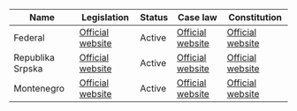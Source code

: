 | Name | Legislation | Status | Case law | Constitution |
|---|---|---|---|---|
| Federal | [Official website](http://www.parlament.cg.yu/) | Active | [Official website](http://www.sud.cg.yu/) | [Official website](http://www.parlament.cg.yu/) |
| Republika Srpska | [Official website](http://www.parlamentrs.net/) | Active | [Official website](http://www.sudrs.net/) | [Official website](http://www.parlamentrs.net/) |
| Montenegro | [Official website](http://www.parlamentcg.me/) | Active | [Official website](http://www.sudcg.me/) | [Official website](http://www.parlamentcg.me/) |